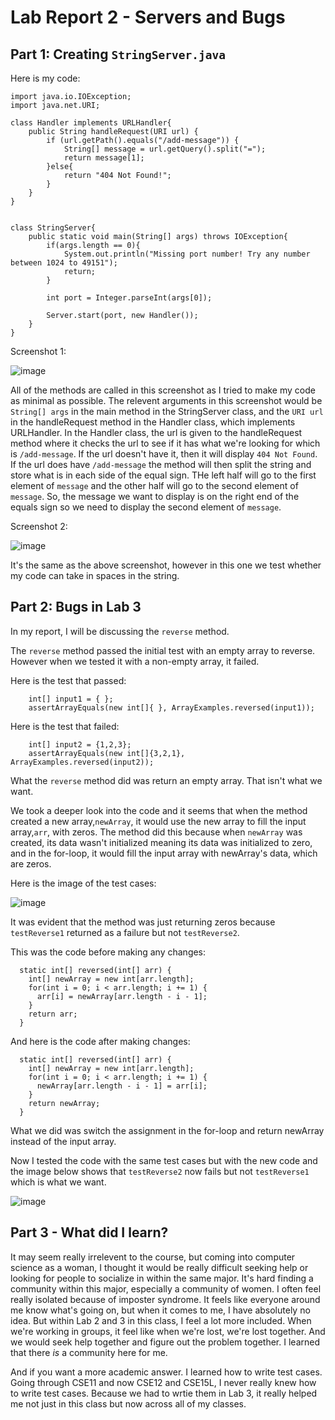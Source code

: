 # Lab Report 2 - Servers and Bugs

## Part 1: Creating `StringServer.java`

Here is my code:

````
import java.io.IOException;
import java.net.URI;

class Handler implements URLHandler{
    public String handleRequest(URI url) {
        if (url.getPath().equals("/add-message")) {
            String[] message = url.getQuery().split("=");
            return message[1];
        }else{
            return "404 Not Found!";
        }
    }
}


class StringServer{
    public static void main(String[] args) throws IOException{
        if(args.length == 0){
            System.out.println("Missing port number! Try any number between 1024 to 49151");
            return;
        }

        int port = Integer.parseInt(args[0]);

        Server.start(port, new Handler());
    }
}
````

Screenshot 1:

![image](https://user-images.githubusercontent.com/122564073/215426187-8222256d-0f93-4ff5-9e38-cc507b2dd9ac.png)


All of the methods are called in this screenshot as I tried to make my code as minimal as possible. The relevent arguments in this screenshot would be `String[] args` in the main method in the StringServer class, and the `URI url` in the handleRequest method in the Handler class, which implements URLHandler. In the Handler class, the url is given to the handleRequest method where it checks the url to see if it has what we're looking for which is `/add-message`. If the url doesn't have it, then it will display `404 Not Found`. If the url does have `/add-message` the method will then split the string and store what is in each side of the equal sign. THe left half will go to the first element of `message` and the other half will go to the second element of `message`. So, the message we want to display is on the right end of the equals sign so we need to display the second element of `message`. 


Screenshot 2:


![image](https://user-images.githubusercontent.com/122564073/215426089-02f5c143-0132-4e37-a058-0d6493a44e73.png)


It's the same as the above screenshot, however in this one we test whether my code can take in spaces in the string.

## Part 2: Bugs in Lab 3


In my report, I will be discussing the `reverse` method.

The `reverse` method passed the initial test with an empty array to reverse. However when we tested it with a non-empty array, it failed.


Here is the test that passed:


````
    int[] input1 = { };
    assertArrayEquals(new int[]{ }, ArrayExamples.reversed(input1));
````


Here is the test that failed:


````
    int[] input2 = {1,2,3};
    assertArrayEquals(new int[]{3,2,1}, ArrayExamples.reversed(input2));
````


What the `reverse` method did was return an empty array. That isn't what we want. 

We took a deeper look into the code and it seems that when the method created a new array,`newArray`, it would use the new array to fill the input array,`arr`, with zeros. The method did this because when `newArray` was created, its data wasn't initialized meaning its data was initialized to zero, and in the for-loop, it would fill the input array with newArray's data, which are zeros. 

Here is the image of the test cases:


![image](https://user-images.githubusercontent.com/122564073/215538778-4819b792-47a3-43f5-be6c-08f163bd6a04.png)


It was evident that the method was just returning zeros because `testReverse1` returned as a failure but not `testReverse2`. 


This was the code before making any changes:



````
  static int[] reversed(int[] arr) {
    int[] newArray = new int[arr.length];
    for(int i = 0; i < arr.length; i += 1) {
      arr[i] = newArray[arr.length - i - 1];
    }
    return arr;
  }
````


And here is the code after making changes:


````
  static int[] reversed(int[] arr) {
    int[] newArray = new int[arr.length];
    for(int i = 0; i < arr.length; i += 1) {
      newArray[arr.length - i - 1] = arr[i];
    }
    return newArray;
  }
````

What we did was switch the assignment in the for-loop and return newArray instead of the input array. 

Now I tested the code with the same test cases but with the new code and the image below shows that `testReverse2` now fails but not `testReverse1` which is what we want.


![image](https://user-images.githubusercontent.com/122564073/215540849-0873b5fd-b66d-40e5-a2fc-010964dde4d7.png)


## Part 3 - What did I learn?

It may seem really irrelevent to the course, but coming into computer science as a woman, I thought it would be really difficult seeking help or looking for people to socialize in within the same major. It's hard finding a community within this major, especially a community of women. I often feel really isolated because of imposter syndrome. It feels like everyone around me know what's going on, but when it comes to me, I have absolutely no idea. But within Lab 2 and 3 in this class, I feel a lot more included. When we're working in groups, it feel like when we're lost, we're lost together. And we would seek help together and figure out the problem together. I learned that there *is* a community here for me. 


And if you want a more academic answer. I learned how to write test cases. Going through CSE11 and now CSE12 and CSE15L, I never really knew how to write test cases. Because we had to wrtie them in Lab 3, it really helped me not just in this class but now across all of my classes.
